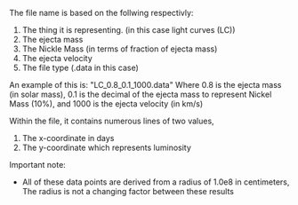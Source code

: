 The file name is based on the follwing respectivly:
  1. The thing it is representing. (in this case light curves (LC))
  2. The ejecta mass
  3. The Nickle Mass (in terms of fraction of ejecta mass)
  4. The ejecta velocity
  5. The file type (.data in this case)


An example of this is:  "LC_0.8_0.1_1000.data"
  Where 0.8 is the ejecta mass (in solar mass),
  0.1 is the decimal of the ejecta mass to represent Nickel Mass (10%),
  and 1000 is the ejecta velocity (in km/s)


Within the file, it contains numerous lines of two values,
  1. The x-coordinate in days
  2. The y-coordinate which represents luminosity


Important note: 
  - All of these data points are derived from a radius of 1.0e8 in centimeters, The radius is not a changing factor between these results

